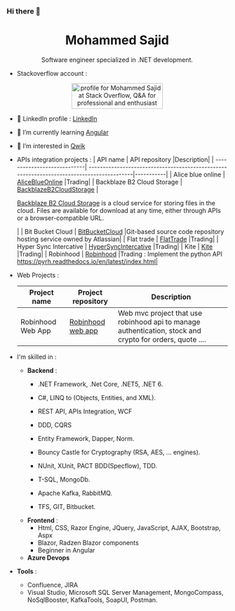 ### Hi there 👋 
<h1 align="center">Mohammed Sajid</h1>
<p align="center">
  Software engineer specialized in .NET development.
</p>

- Stackoverflow account : 
<p align="center">
<a href="https://stackoverflow.com/users/1745795/mohammed-sajid"><img src="https://stackoverflow.com/users/flair/1745795.png" width="208" height="58" alt="profile for Mohammed Sajid at Stack Overflow, Q&amp;A for professional and enthusiast programmers" title="profile for Mohammed Sajid at Stack Overflow, Q&amp;A for professional and enthusiast programmers"></a>
</p>

- 👯 LinkedIn profile : [LinkedIn](https://www.linkedin.com/in/mohammed-sajid-9b185957/)
- 🌱 I’m currently learning [Angular](https://angular.io/)
- 🌱 I’m interested in [Qwik](https://qwik.builder.io/)
- APIs integration projects :
  | API name                    | API repository                                                                            |Description|
  | ----------------------------| ------------------------------------------------------------------------------------------|-----------|
  | Alice blue online           | [AliceBlueOnline](https://github.com/sajidmohammed88/alice-blue-online-api)               |Trading|
  | Backblaze B2 Cloud Storage  | [BackblazeB2CloudStorage](https://github.com/sajidmohammed88/back-blaze-b2-cloud-storage) |<p>[Backblaze B2 Cloud Storage](https://www.backblaze.com/b2/docs/) is a cloud service for storing files in the cloud. Files are available for download at any time, either through APIs or a browser-compatible URL.</p>|
  | Bit Bucket Cloud            | [BitBucketCloud](https://github.com/sajidmohammed88/bit-bucket-cloud-api)                 |Git-based source code repository hosting service owned by Atlassian|
  | Flat trade                  | [FlatTrade](https://github.com/sajidmohammed88/bit-bucket-cloud-api)                      |Trading|
  | Hyper Sync Intercative      | [HyperSyncIntercative](https://github.com/sajidmohammed88/hyper-sync-intercative-api)     |Trading|
  | Kite                        | [Kite](https://github.com/sajidmohammed88/kite-api)                                       |Trading|
    | Robinhood                   | [Robinhood](https://github.com/sajidmohammed88/robinhood-api)                             |Trading : Implement the python API https://pyrh.readthedocs.io/en/latest/index.html|
- Web Projects :
  
  | Project name                | Project repository                                                        |Description|
  | ----------------------------| --------------------------------------------------------------------------|-----------|
  | Robinhood Web App           | [Robinhood web app](https://github.com/sajidmohammed88/robinhood-web-app) |Web mvc project that use robinhood api to manage authentication, stock and crypto for orders, quote ....|

- I'm skilled in : <br>
  - **Backend** :
    - .NET Framework, .Net Core, .NET5, .NET 6.
    - C#, LINQ to (Objects, Entities, and XML).
    - REST API, APIs Integration, WCF
    - DDD, CQRS
    - Entity Framework, Dapper, Norm.
    - Bouncy Castle for Cryptography (RSA, AES, ... engines).
    - NUnit, XUnit, PACT BDD(Specflow), TDD.
    - T-SQL, MongoDb.
    - Apache Kafka, RabbitMQ.
    
    - TFS, GIT, Bitbucket.
  - **Frontend** :
    - Html, CSS, Razor Engine, JQuery, JavaScript, AJAX, Bootstrap, Aspx
    - Blazor, Radzen Blazor components
    - Beginner in Angular
  - **Azure Devops**
- **Tools** :  
  - Confluence, JIRA
  - Visual Studio, Microsoft SQL Server Management, MongoCompass, NoSqlBooster, KafkaTools, SoapUI, Postman.


<!--
**sajidmohammed88/sajidmohammed88** is a ✨ _special_ ✨ repository because its `README.md` (this file) appears on your GitHub profile.

Here are some ideas to get you started:

- 🔭 I’m currently working on ...
- 🌱 I’m currently learning ...
- 👯 I’m looking to collaborate on ...
- 🤔 I’m looking for help with ...
- 💬 Ask me about ...
- 📫 How to reach me: ...
- 😄 Pronouns: ...
- ⚡ Fun fact: ...
-->
